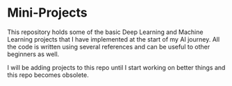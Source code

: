 # Mini-Projects

This repository holds some of the basic Deep Learning and Machine Learning projects that I have implemented at the start of my AI journey.
All the code is written using several references and can be useful to other beginners as well.

I will be adding projects to this repo until I start working on better things and this repo becomes obsolete.
 
